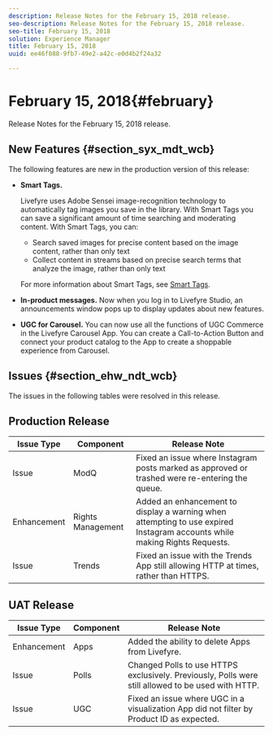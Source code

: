 ```yaml
---
description: Release Notes for the February 15, 2018 release.
seo-description: Release Notes for the February 15, 2018 release.
seo-title: February 15, 2018
solution: Experience Manager
title: February 15, 2018
uuid: ee46f088-9fb7-49e2-a42c-e0d4b2f24a32

---
```


# February 15, 2018{#february}

Release Notes for the February 15, 2018 release.

## New Features {#section_syx_mdt_wcb}

The following features are new in the production version of this release:

* **Smart Tags.**

  Livefyre uses Adobe Sensei image-recognition technology to automatically tag images you save in the library.
  With Smart Tags you can save a significant amount of time searching and moderating content. With Smart Tags, you can:

  * Search saved images for precise content based on the image content, rather than only text
  * Collect content in streams based on precise search terms that analyze the image, rather than only text

  For more information about Smart Tags, see [Smart Tags](../../c-features-livefyre/c-smart-tags/c-smart-tags.md#c_smart_tags).

* **In-product messages.** Now when you log in to Livefyre Studio, an announcements window pops up to display updates about new features. 
* **UGC for Carousel.** You can now use all the functions of UGC Commerce in the Livefyre Carousel App. You can create a Call-to-Action Button and connect your product catalog to the App to create a shoppable experience from Carousel.

## Issues {#section_ehw_ndt_wcb}

The issues in the following tables were resolved in this release.

## Production Release

|  **Issue Type** | **Component** | **Release Note** |
|---|---|---|
|  Issue | ModQ | Fixed an issue where Instagram posts marked as approved or trashed were re-entering the queue. |
|  Enhancement | Rights Management | Added an enhancement to display a warning when attempting to use expired Instagram accounts while making Rights Requests. |
|  Issue | Trends | Fixed an issue with the Trends App still allowing HTTP at times, rather than HTTPS. |

## UAT Release

|  **Issue Type** | **Component** | **Release Note** |
|---|---|---|
|  Enhancement | Apps | Added the ability to delete Apps from Livefyre. |
|  Issue | Polls | Changed Polls to use HTTPS exclusively. Previously, Polls were still allowed to be used with HTTP. |
|  Issue | UGC | Fixed an issue where UGC in a visualization App did not filter by Product ID as expected. |

